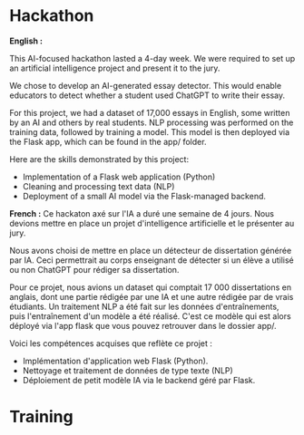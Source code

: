 # Hackathon

**English :**

This AI-focused hackathon lasted a 4-day week. We were required to set up an artificial intelligence project and present it to the jury.

We chose to develop an AI-generated essay detector. This would enable educators to detect whether a student used ChatGPT to write their essay.

For this project, we had a dataset of 17,000 essays in English, some written by an AI and others by real students. NLP processing was performed on the training data, followed by training a model. This model is then deployed via the Flask app, which can be found in the app/ folder.

Here are the skills demonstrated by this project:
- Implementation of a Flask web application (Python)
- Cleaning and processing text data (NLP)
- Deployment of a small AI model via the Flask-managed backend.

**French :**
Ce hackaton axé sur l'IA a duré une semaine de 4 jours. Nous devions mettre en place un projet d'intelligence artificielle et le présenter au jury.

Nous avons choisi de mettre en place un détecteur de dissertation générée par IA. Ceci permettrait au corps enseignant de détecter si un élève a utilisé ou non ChatGPT pour rédiger sa dissertation.

Pour ce projet, nous avions un dataset qui comptait 17 000 dissertations en anglais, dont une partie rédigée par une IA et une autre rédigée par de vrais étudiants. Un traitement NLP a été fait sur les données d'entraînements, puis l'entraînement d'un modèle a été réalisé. C'est ce modèle qui est alors déployé via l'app flask que vous pouvez retrouver dans le dossier app/.

Voici les compétences acquises que reflète ce projet :
- Implémentation d'application web Flask (Python).
- Nettoyage et traitement de données de type texte (NLP)
- Déploiement de petit modèle IA via le backend géré par Flask.


# Training 
